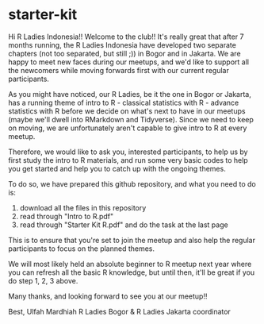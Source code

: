 # starter-kit
Hi R Ladies Indonesia!!
Welcome to the club!!
It's really great that after 7 months running, the R Ladies Indonesia have developed two separate chapters (not too separated, but still ;)) in Bogor and in Jakarta. We are happy to meet new faces during our meetups, and we'd like to support all the newcomers while moving forwards first with our current regular participants. 

As you might have noticed, our R Ladies, be it the one in Bogor or Jakarta, has a running theme of intro to R - classical statistics with R - advance statistics with R before we decide on what's next to have in our meetups (maybe we'll dwell into RMarkdown and Tidyverse). Since we need to keep on moving, we are unfortunately aren't capable to give intro to R at every meetup. 

Therefore, we would like to ask you, interested participants, to help us by first study the intro to R materials, and run some very basic codes to help you get started and help you to catch up with the ongoing themes. 

To do so, we have prepared this github repository, and what you need to do is:
1. download all the files in this repository
2. read through "Intro to R.pdf"
3. read through "Starter Kit R.pdf" and do the task at the last page

This is to ensure that you're set to join the meetup and also help the regular participants to focus on the planned themes. 

We will most likely held an absolute beginner to R meetup next year where you can refresh all the basic R knowledge, but until then, it'll be great if you do step 1, 2, 3 above. 

Many thanks, and looking forward to see you at our meetup!!

Best,
Ulfah Mardhiah
R Ladies Bogor & R Ladies Jakarta coordinator
